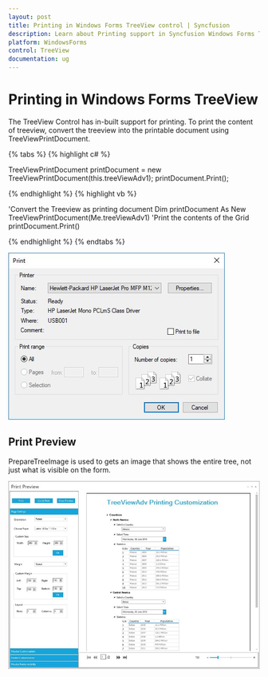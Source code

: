 ```yaml
---
layout: post
title: Printing in Windows Forms TreeView control | Syncfusion
description: Learn about Printing support in Syncfusion Windows Forms TreeView control, its elements and more details.
platform: WindowsForms
control: TreeView 
documentation: ug
---
```

# Printing in Windows Forms TreeView

The TreeView Control has in-built support for printing. To print the content of treeview, convert the treeview into the printable document using TreeViewPrintDocument.

{% tabs %}
{% highlight c# %}

TreeViewPrintDocument printDocument = new TreeViewPrintDocument(this.treeViewAdv1);
printDocument.Print();

{% endhighlight %}
{% highlight vb %}

'Convert the Treeview as printing document
Dim printDocument As New TreeViewPrintDocument(Me.treeViewAdv1)
'Print the contents of the Grid
printDocument.Print()

{% endhighlight %}
{% endtabs %}

![Printing_img1](Printing_Images/Printing_img1.jpg)

## Print Preview

PrepareTreeImage is used to gets an image that shows the entire tree, not just what is visible on the form.

![Printing_img2](Printing_Images/Printing_img2.jpg)	
